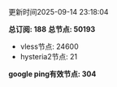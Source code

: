 更新时间2025-09-14 23:18:04

**总订阅: 188**
**总节点: 50193**
- vless节点: 24600
- hysteria2节点: 21

**google ping有效节点: 304**
